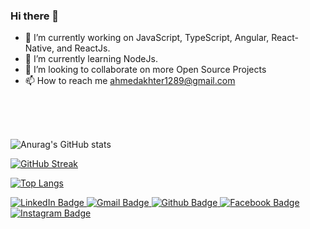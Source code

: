### Hi there 👋

- 🔭 I’m currently working on JavaScript, TypeScript, Angular, React-Native, and ReactJs.
- 🌱 I’m currently learning NodeJs.
- 👯 I’m looking to collaborate on more Open Source Projects
- 📫 How to reach me ahmedakhter1289@gmail.com

<br/>
<br/>
<br/>

![Anurag's GitHub stats](https://github-readme-stats.vercel.app/api?username=itxahmedali&show_icons=true&theme=dark)

[![GitHub Streak](http://github-readme-streak-stats.herokuapp.com?user=itxahmedali&theme=dark&date_format=M%20j%5B%2C%20Y%5D)](https://git.io/streak-stats)

[![Top Langs](https://github-readme-stats.vercel.app/api/top-langs/?username=itxahmedali&show_icons=true&theme=tokyonight)](https://github.com/anuraghazra/github-readme-stats)

<div id="badges">
  </a>
   <a href="https://www.linkedin.com/in/ahmed-ali-13108320b/">
    <img src="https://img.shields.io/badge/LinkedIn-blue?style=for-the-badge&logo=linkedin&logoColor=white" alt="LinkedIn Badge"/>
  </a>
  <a href="https://www.gmail.com/ahmedakhter1289@gmail.com">
      <img src="https://img.shields.io/badge/Gmail-red?style=for-the-badge&logo=Gmail&logoColor=white" alt="Gmail Badge"/>
  </a>
   <a href="https://github.com/itxahmedali">
    <img src="https://img.shields.io/badge/Github-black?style=for-the-badge&logo=Github&logoColor=white" alt="Github Badge"/>
  </a>
   <a href="https://www.facebook.com/i.ahmed._.ali">
      <img src="https://img.shields.io/badge/Facebook-blue?style=for-the-badge&logo=Facebook&logoColor=white" alt="Facebook Badge"/>
  </a>
  <a href="https://www.instagram.com/i.ahmed._.ali">
      <img src="https://img.shields.io/badge/Instagram-ff69b4?style=for-the-badge&logo=Instagram&logoColor=white" alt="Instagram Badge"/>
  </a>   
</div>
